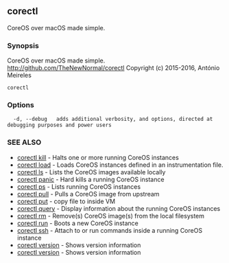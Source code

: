 ## corectl

CoreOS over macOS made simple.

### Synopsis


CoreOS over macOS made simple. <http://github.com/TheNewNormal/corectl>
Copyright (c) 2015-2016, António Meireles


```
corectl
```

### Options

```
  -d, --debug   adds additional verbosity, and options, directed at debugging purposes and power users
```

### SEE ALSO
* [corectl kill](corectl_kill.md)	 - Halts one or more running CoreOS instances
* [corectl load](corectl_load.md)	 - Loads CoreOS instances defined in an instrumentation file.
* [corectl ls](corectl_ls.md)	 - Lists the CoreOS images available locally
* [corectl panic](corectl_panic.md)	 - Hard kills a running CoreOS instance
* [corectl ps](corectl_ps.md)	 - Lists running CoreOS instances
* [corectl pull](corectl_pull.md)	 - Pulls a CoreOS image from upstream
* [corectl put](corectl_put.md)	 - copy file to inside VM
* [corectl query](corectl_query.md)	 - Display information about the running CoreOS instances
* [corectl rm](corectl_rm.md)	 - Remove(s) CoreOS image(s) from the local filesystem
* [corectl run](corectl_run.md)	 - Boots a new CoreOS instance
* [corectl ssh](corectl_ssh.md)	 - Attach to or run commands inside a running CoreOS instance
* [corectl version](corectl_version.md)	 - Shows version information
* [corectl version](corectl_version.md)	 - Shows version information

